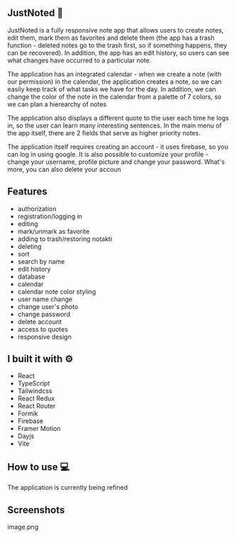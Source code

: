 ##  JustNoted  :blue_book:

JustNoted is a fully responsive note app that allows users to create notes, edit them, mark them as favorites and delete them (the app has a trash function - deleted notes go to the trash first, so if something happens, they can be recovered). In addition, the app has an edit history, so users can see what changes have occurred to a particular note. 

The application has an integrated calendar - when we create a note (with our permission) in the calendar, the application creates a note, so we can easily keep track of what tasks we have for the day. In addition, we can change the color of the note in the calendar from a palette of 7 colors, so we can plan a hierearchy of notes

The application also displays a different quote to the user each time he logs in, so the user can learn many interesting sentences. In the main menu of the app itself, there are 2 fields that serve as higher priority notes.

The application itself requires creating an account - it uses firebase, so you can log in using google. 
It is also possible to customize your profile - change your username, profile picture and change your password. What's more, you can also delete your accoun

## Features
* authorization
* registration/logging in
* editing
* mark/unmark as favorite
* adding to trash/restoring notakti
* deleting 
* sort
* search by name
* edit history
* database
* calendar
* calendar note color styling
* user name change
* change user's photo
* change password
* delete account
* access to quotes
* responsive design


## I built it with :gear:

* React
* TypeScript
* Tailwindcss
* React Redux
* React Router
* Formik
* Firebase
* Framer Motion
* Dayjs
* Vite

## How to use :computer:
The application is currently being refined

## Screenshots
image.png